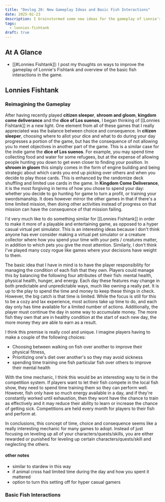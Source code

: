 ```yaml
---
title: "Devlog 20: New Gameplay Ideas and Basic Fish Interactions"
date: 2025-02-23
description: I brainstormed some new ideas for the gameplay of Lonnie's Fishtank and added basic fish interactions
tags:
  - lonnies-fishtank
draft: true
---
```

## At A Glance
- [[#Lonnies Fishtank]]: I post my thoughts on ways to improve the gameplay of Lonnie's Fishtank and overview of the basic fish interactions in the game.

## Lonnies Fishtank

### Reimagining the Gameplay

After having recently played **citizen sleeper**, **shroom and gloom**, **kingdom come deliverance** and the **dice of Los suenos**, I began thinking of [[Lonnies Fishtank]] in a new light. One element from all of these games that I really appreciated was the balance between choice and consequence. In **citizen sleeper**, choosing where to allot your dice and what to do during your day progresses a portion of the game, but has the consequence of not allowing you to meet objectives in another part of the game. This is a similar case for the indie game the **dice of Los suenos**. For example, you may spend time collecting food and water for some refugees, but at the expense of allowing people hunting you down to get even closer to finding your position. In **shroom in gloom** this simply comes in the form of engine building and being strategic about which cards you end up picking over others and when you decide to play those cards. This is enhanced by the randomize deck shuffling and limited use cards in the game. In **Kingdom Come Deliverance**, it is the most forgiving in terms of how you chose to spend your day: whether you decide to go hunting for game to turn a profit, or training your swordsmanship. It does however mirror the other games in that if there's a time limited mission, then doing other activities instead of progress on that mission can have the consequence of that mission failing. 

I'd very much like to do something similar for [[Lonnies Fishtank]] in order to make it more of a playable and entertaining game, as opposed to a hyper casual virtual pet simulator. This is an interesting ideas because I don't think anyone has ever consider making a virtual pet simulator or a creature collector where how you spend your time with your pets / creatures matter, in addition to which pets you give the most attention. Similarly, I don't think I've played many cozy rogue like games where your decisions have weight to them.

The basic idea that I have in mind is to have the player responsibility for managing the condition of each fish that they own. Players could manage this by balancing the following four attributes of their fish: mental health, physical health, hunger, and energy. Each day these features may change in both predictable and unpredictable ways, much like owning a really pet. It is up to the play to spend the time and money to keep these things in check. However, the big catch is that time is limited. While the focus is still for this to be a cozy and lax experience, most actions take up time to do, and each day only has time available for a limited number of actions. Additionally, the player must continue the day in some way to accumulate money. The more fish they own that are in healthy condition at the start of each new day, the more money they are able to earn as a result.

I think this premise is really cool and unique. I imagine players having to make a couple of the following choices:
- Choosing between walking on fish over another to improve their physical fitness, 
- Prioritizing one's diet over another's so they may avoid sickness
- spending time training one fish particular fish over others to improve their mental health 

With the time mechanic, I think this would be an interesting way to tie in the competition system. If players want to let their fish compete in the local fish show, they need to spend time training them so they can perform well. However, fish only have so much energy available in a day, and if they're constantly worked until exhaustion, then they wont have the chance to train as effectively and it may reduce their ability to learn or increase the chance of getting sick. Competitions are held every month for players to their fish and perform at.

In conclusions, this concept of time, choice and consequence seems like a really interesting mechanic for many games to adopt. Instead of just focusing on leveling up all of your characters/quests/skills, you are either rewarded or punished for leveling up certain characters/quests/skill and neglecting the others.
#### other notes
- similar to stardew in this way
- if animal cross had limited time during the day and how you spent it mattered
- option to turn this setting off for hyper casual gamers

### Basic Fish Interactions